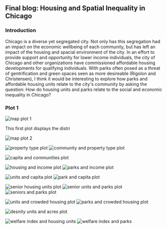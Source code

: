 ## Final blog: Housing and Spatial Inequality in Chicago

### Introduction
Chicago is a diverse yet segregated city. Not only has this segregation had an impact on the economic wellbeing of each community, but has left an impact of the housing and spacial environment of the city. In an effort to provide support and opportunity for lower income individuals, the city of Chicago and other organizations have commissioned affordable housing developments for qualifying individuals. With parks often posed as a threat of gentrification and green spaces seen as more desireable (Rigolon and Christensen), I think it would be interesting to explore how parks and affordable housing units relate to the city's community by asking the question: How do housing units and parks relate to the social and economic inequality in Chicago?

### Plot 1
![map plot 1](images/map1_final.png)

This first plot displays the distri 

![map plot 2](images/map2_final.png)

![property type plot](images/property_type_plot.png)
![community and property type plot](images/community_type_plot.png)

![capita and communities plot](images/econ_com_plot.png)

![housing and income plot](images/housing_income_plot.png)
![parks and income plot](images/parks_income_plot.png)

![units and capita plot](images/capita_units.png)
![park and capita plot](images/capita_parks.png)

![senior housing units plot](images/senior_units.png)
![senior units and parks plot](images/senior_units_acres.png)
![seniors and parks plot](images/senior_units_acres.png)

![units and crowded housing plot](images/crowd_units.png)
![parks and crowded housing plot](images/crowd_parks.png)

![desnity units and acres plot](images/unit_acres.png)

![welfare index and housing units](images/index_units.png)
![welfare index and parks](images/index_parks.png)
